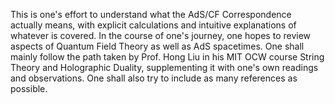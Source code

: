 This is one's effort to understand what the AdS/CF Correspondence actually means, with explicit calculations and intuitive explanations of whatever is covered. In the course of one's journey, one hopes to review aspects of Quantum Field Theory as well as AdS spacetimes.
One shall mainly follow the path taken by Prof. Hong Liu in his MIT OCW course String Theory and Holographic Duality, supplementing it with one's own readings and observations. One shall also try to include as many references as possible.  